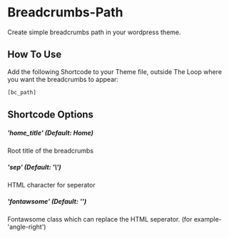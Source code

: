 # Breadcrumbs-Path
Create simple breadcrumbs path in your wordpress theme.

## How To Use

Add the following Shortcode to your Theme file, outside The Loop where you want the breadcrumbs to appear:
```php
[bc_path]
```

## Shortcode Options
##### 'home_title' (Default: Home)
Root title of the breadcrumbs
##### 'sep' (Default: '&#92;')
HTML character for seperator 
##### 'fontawsome' (Default: '')
Fontawsome class which can replace the HTML seperator. (for example- 'angle-right')


